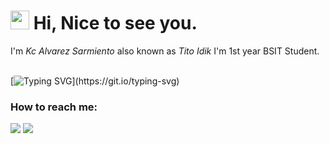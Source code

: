 <h1><img src="https://emojis.slackmojis.com/emojis/images/1531849430/4246/blob-sunglasses.gif?1531849430" width="30"/> Hi, Nice to see you.</h1> 
  
 I'm *Kc Alvarez Sarmiento* also known as *Tito Idik* I'm 1st year BSIT Student.<br><br> 
   
 [![Typing SVG](https://readme-typing-svg.herokuapp.com?color=%2349F707&lines=I'm+Kc+Sarmiento+%2C+17;miss+u+na+;kumain+kana?+pake+q;)](https://git.io/typing-svg) 
  
  
 ### How to reach me:  
  
 <a href="https://www.instagram.com/kcsarmientoo/">   <img src="https://img.shields.io/badge/@kcsarmientoo-%23E4405F.svg?&style=for-the-badge&logo=instagram&logoColor=white"></a> 
 [![](https://img.shields.io/badge/Gmail-alvarezkc728@gmail.com-red)](mailto:alvarezkc728@gmail.com) 
 <a href="mailto: alvarezkc728@gmail.com"> 
   
 
